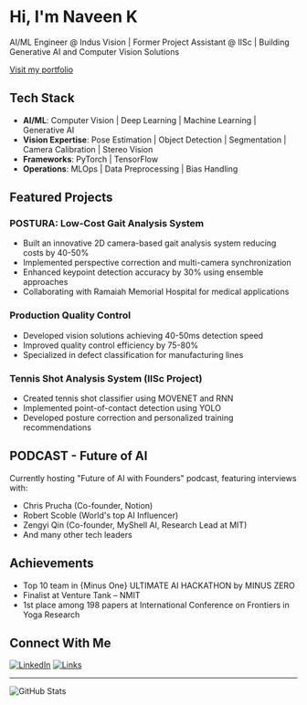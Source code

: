 # Hi, I'm Naveen K

AI/ML Engineer @ Indus Vision | Former Project Assistant @ IISc | Building Generative AI and Computer Vision Solutions

[Visit my portfolio](https://naveenkai.notion.site/Portfolio-e51e15bbbd384be5ac019b6ebd27775a)

## Tech Stack
- **AI/ML**: Computer Vision | Deep Learning | Machine Learning | Generative AI
- **Vision Expertise**: Pose Estimation | Object Detection | Segmentation | Camera Calibration | Stereo Vision
- **Frameworks**: PyTorch | TensorFlow
- **Operations**: MLOps | Data Preprocessing | Bias Handling

## Featured Projects

### POSTURA: Low-Cost Gait Analysis System
- Built an innovative 2D camera-based gait analysis system reducing costs by 40-50%
- Implemented perspective correction and multi-camera synchronization
- Enhanced keypoint detection accuracy by 30% using ensemble approaches
- Collaborating with Ramaiah Memorial Hospital for medical applications

### Production Quality Control
- Developed vision solutions achieving 40-50ms detection speed
- Improved quality control efficiency by 75-80%
- Specialized in defect classification for manufacturing lines

### Tennis Shot Analysis System (IISc Project)
- Created tennis shot classifier using MOVENET and RNN
- Implemented point-of-contact detection using YOLO
- Developed posture correction and personalized training recommendations

## PODCAST - Future of AI
Currently hosting "Future of AI with Founders" podcast, featuring interviews with:
- Chris Prucha (Co-founder, Notion)
- Robert Scoble (World's top AI Influencer)
- Zengyi Qin (Co-founder, MyShell AI, Research Lead at MIT)
- And many other tech leaders

## Achievements
- Top 10 team in {Minus One} ULTIMATE AI HACKATHON by MINUS ZERO
- Finalist at Venture Tank – NMIT
- 1st place among 198 papers at International Conference on Frontiers in Yoga Research

## Connect With Me
[![LinkedIn](https://img.shields.io/badge/LinkedIn-0077B5?style=for-the-badge&logo=linkedin&logoColor=white)](https://www.linkedin.com/in/naveenkai/)
[![Links](https://img.shields.io/badge/linktree-39E09B?style=for-the-badge&logo=linktree&logoColor=white)](https://linktr.ee/naveenk.ai)

---
![GitHub Stats](https://github-readme-stats.vercel.app/api?username=naveenkai&show_icons=true&theme=radical)

